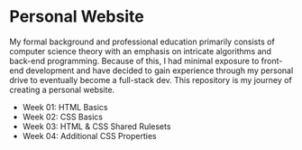 # Personal Website
My formal background and professional education primarily consists of computer science theory with an emphasis on intricate algorithms and back-end programming.
Because of this, I had minimal exposure to front-end development and have decided to gain experience through my personal drive to eventually become a full-stack dev.
This repository is my journey of creating a personal website.

 - Week 01: HTML Basics
 - Week 02: CSS Basics
 - Week 03: HTML & CSS Shared Rulesets
 - Week 04: Additional CSS Properties